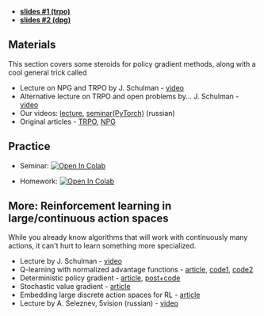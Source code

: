 * [__slides #1 (trpo)__](https://docs.google.com/presentation/d/15Z_AVBsO9VuOSZ5uY-Q4by3tHKiRSENchhAKHhCxIOc/present?token=AC4w5VgM6o7lCOmwtNFI3lfzyPv2PHOpRQ%3A1511795215658&includes_info_params=1#slide=id.g1d8d5bc58c_0_4)
* [__slides #2 (dpg)__](https://yadi.sk/i/uV6IA-C23UTn7c)

## Materials
This section covers some steroids for policy gradient methods, along with a cool general trick called

* Lecture on NPG and TRPO by J. Schulman - [video](https://www.youtube.com/watch?v=_t5fpZuuf-4)
* Alternative lecture on TRPO and open problems by... J. Schulman - [video](https://www.youtube.com/watch?v=gb5Q2XL5c8A)
* Our videos: [lecture](https://yadi.sk/i/c7GR1kAAJc00Og), [seminar(PyTorch)](https://yadi.sk/i/OGZJJjkQH_7h5g) (russian)
* Original articles - [TRPO](https://arxiv.org/abs/1502.05477), [NPG](https://papers.nips.cc/paper/2073-a-natural-policy-gradient.pdf)

## Practice
* Seminar: [![Open In Colab](https://colab.research.google.com/assets/colab-badge.svg)](https://colab.research.google.com/github/yandexdataschool/Practical_RL/blob/master/week09_policy_II/seminar_TRPO_pytorch.ipynb)

* Homework: [![Open In Colab](https://colab.research.google.com/assets/colab-badge.svg)](https://colab.research.google.com/github/yandexdataschool/Practical_RL/blob/master/week09_policy_II/ppo.ipynb)

## More: Reinforcement learning in large/continuous action spaces
While you already know algorithms that will work with continuously many actions, it can't hurt to learn something more specialized.
 * Lecture by J. Schulman - [video](https://www.youtube.com/watch?v=jmMsNQ2eug4)
 * Q-learning with normalized advantage functions - [article](https://arxiv.org/abs/1603.00748), [code1](https://github.com/carpedm20/NAF-tensorflow), [code2](http://bit.ly/2qx2087)
 * Deterministic policy gradient - [article](https://arxiv.org/pdf/1512.07679.pdf), [post+code](https://yanpanlau.github.io/2016/10/11/Torcs-Keras.html)
 * Stochastic value gradient - [article](https://arxiv.org/abs/1510.09142)
 * Embedding large discrete action spaces for RL - [article](https://arxiv.org/pdf/1512.07679.pdf)
 * Lecture by A. Seleznev, 5vision (russian) - [video](www.youtube.com/watch?v=j1L2FnanXPo&t=119m45s)
